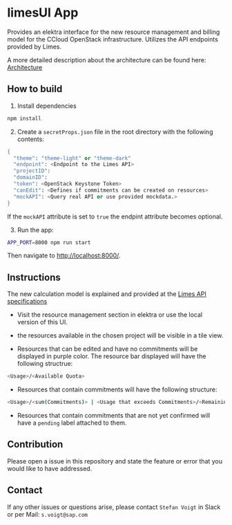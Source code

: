 # limesUI App

Provides an elektra interface for the new resource management and billing model for the CCloud OpenStack infrastructure. Utilizes the API endpoints provided by Limes.

A more detailed description about the architecture can be found here:
[Architecture](/architecture/architectureDescription.md)

## How to build

1. Install dependencies

```sh
npm install
```

2. Create a `secretProps.json` file in the root directory with the following contents:

```s
{
  "theme": "theme-light" or "theme-dark"
  "endpoint": <Endpoint to the Limes API>
  "projectID":
  "domainID":
  "token": <OpenStack Keystone Token>
  "canEdit": <Defines if commitments can be created on resources>
  "mockAPI": <Query real API or use provided mockdata.>
}
```

If the `mockAPI` attribute is set to `true` the endpint attribute becomes optional.

3. Run the app:

```sh
APP_PORT=8000 npm run start
```

Then navigate to <http://localhost:8000/>.

## Instructions

The new calculation model is explained and provided at the [Limes API specifications](https://github.com/sapcc/limes/blob/master/docs/users/api-spec-resources.md)

- Visit the resource management section in elektra or use the local version of this UI.

- the resources available in the chosen project will be visible in a tile view.

- Resources that can be edited and have no commitments will be displayed in purple color. The resource bar displayed will have the following structrue:

```sh
<Usage>/<Available Quota>
```

- Resources that contain commitments will have the following structure:

```sh
<Usage>/<sum(Commitments)> | <Usage that exceeds Commitments>/<Remaining Quota>
```

- Resources that contain commitments that are not yet confirmed will have a `pending` label attached to them.

## Contribution

Please open a issue in this repository and state the feature or error that you would like to have addressed.

## Contact

If any other issues or questions arise, please contact `Stefan Voigt` in Slack or per Mail:
`s.voigt@sap.com`
